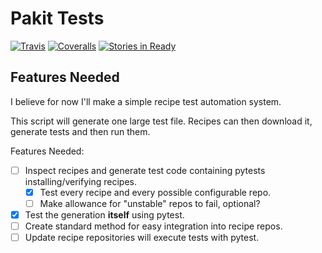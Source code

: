 # Pakit Tests

[![Travis](https://travis-ci.org/pakit/pakit_tests.svg?branch=master)](https://travis-ci.org/pakit/pakit_tests)
[![Coveralls](https://coveralls.io/repos/pakit/pakit_tests/badge.svg?branch=master&service=github)](https://coveralls.io/github/pakit/pakit_tests?branch=master)
[![Stories in Ready](https://badge.waffle.io/pakit/pakit_tests.svg?label=ready&title=Ready)](http://waffle.io/pakit/pakit_tests)

## Features Needed

I believe for now I'll make a simple recipe test automation system.

This script will generate one large test file.
Recipes can then download it, generate tests and then run them.

Features Needed:

- [ ] Inspect recipes and generate test code containing pytests installing/verifying recipes.
  - [x] Test every recipe and every possible configurable repo.
  - [ ] Make allowance for "unstable" repos to fail, optional?
- [x] Test the generation **itself** using pytest.
- [ ] Create standard method for easy integration into recipe repos.
- [ ] Update recipe repositories will execute tests with pytest.
